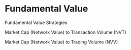 # Fundamental Value 
Fundamental Value Strategies

Market Cap (Network Value) to Transaction Volume (NVT)

Market Cap (Network Value) to Trading Volume (NVV)

